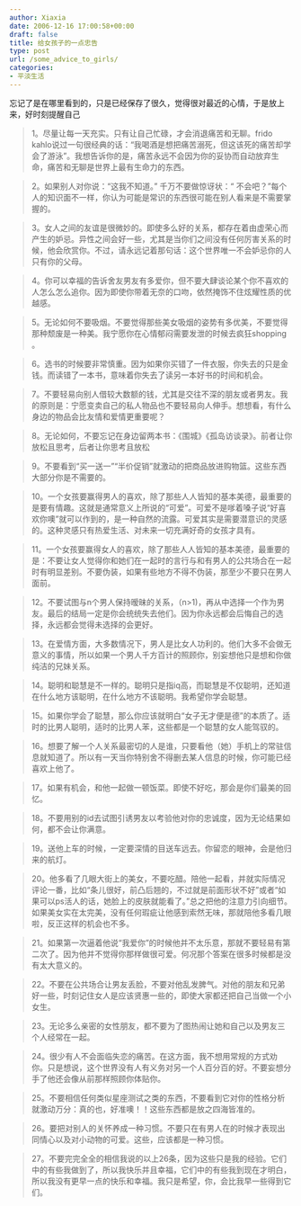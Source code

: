 ```yaml
---
author: Xiaxia
date: 2006-12-16 17:00:58+00:00
draft: false
title: 给女孩子的一点忠告
type: post
url: /some_advice_to_girls/
categories:
- 平淡生活
---
```


忘记了是在哪里看到的，只是已经保存了很久，觉得很对最近的心情，于是放上来，好时刻提醒自己

> 1。尽量让每一天充实。只有让自己忙碌，才会消退痛苦和无聊。frido kahlo说过一句很经典的话：“我喝酒是想把痛苦溺死，但这该死的痛苦却学会了游泳”。我想告诉你的是，痛苦永远不会因为你的妥协而自动放弃生命，痛苦和无聊是世界上最有生命力的东西。

> 2。如果别人对你说：“这我不知道。” 千万不要做惊讶状：“ 不会吧？”每个人的知识面不一样，你认为可能是常识的东西很可能在别人看来是不需要掌握的。

> 3。女人之间的友谊是很微妙的。即使多么好的关系，都存在着由虚荣心而产生的妒忌。异性之间会好一些，尤其是当你们之间没有任何厉害关系的时候，他会欣赏你。不过，请永远记着那句话：这个世界唯一不会妒忌你的人只有你的父母。

> 4。你可以幸福的告诉舍友男友有多爱你，但不要大肆谈论某个你不喜欢的人怎么怎么追你。因为即使你带着无奈的口吻，依然掩饰不住炫耀性质的优越感。

> 5。无论如何不要吸烟。不要觉得那些美女吸烟的姿势有多优美，不要觉得那种颓废是一种美。我宁愿你在心情郁闷需要发泄的时候去疯狂shopping 。

> 6。选书的时候要非常慎重。因为如果你买错了一件衣服，你失去的只是金钱。而读错了一本书，意味着你失去了读另一本好书的时间和机会。

> 7。不要轻易向别人借较大数额的钱，尤其是交往不深的朋友或者男友。我的原则是：宁愿变卖自己的私人物品也不要轻易向人伸手。想想看，有什么身边的物品会比友情和爱情更重要呢？

> 8。无论如何，不要忘记在身边留两本书：《围城》《孤岛访谈录》。前者让你放松且思考，后者让你思考且放松

> 9。不要看到“买一送一”“半价促销”就激动的把商品放进购物篮。这些东西大部分你是不需要的。

> 10。一个女孩要赢得男人的喜欢，除了那些人人皆知的基本美德，最重要的是要有情趣。这就是通常意义上所说的“可爱”。可爱不是嗲着嗓子说“好喜欢你噢”就可以作到的，是一种自然的流露。可爱其实是需要潜意识的灵感的。这种灵感只有热爱生活、对未来一切充满好奇的女孩才具有。

> 11。一个女孩要赢得女人的喜欢，除了那些人人皆知的基本美德，最重要的是：不要让女人觉得你和她们在一起时的言行与和有男人的公共场合在一起时有明显差别。不要伪装，如果有些地方不得不伪装，那至少不要只在男人面前。

> 12。不要试图与n个男人保持暧昧的关系，（n>1)，再从中选择一个作为男友。最后的结局一定是你会统统失去他们。因为你永远都会后悔自己的选择，永远都会觉得未选择的会更好。

> 13。在爱情方面，大多数情况下，男人是比女人功利的。他们大多不会做无意义的事情，所以如果一个男人千方百计的照顾你，别妄想他只是想和你做纯洁的兄妹关系。

> 14。聪明和聪慧是不一样的。聪明只是指iq高，而聪慧是不仅聪明，还知道在什么地方该聪明，在什么地方不该聪明。我希望你学会聪慧。

> 15。如果你学会了聪慧，那么你应该就明白“女子无才便是德”的本质了。适时的比男人聪明，适时的比男人苯，这些都是一个聪慧的女人能驾驭的。

> 16。想要了解一个人关系最密切的人是谁，只要看他（她）手机上的常驻信息就知道了。所以有一天当你特别舍不得删去某人信息的时候，你可能已经喜欢上他了。

> 17。如果有机会，和他一起做一顿饭菜。即使不好吃，那会是你们最美的回忆。

> 18。不要用别的id去试图引诱男友以考验他对你的忠诚度，因为无论结果如何，都不会让你满意。

> 19。送他上车的时候，一定要深情的目送车远去。你留恋的眼神，会是他归来的航灯。

> 20。他多看了几眼大街上的美女，不要吃醋。陪他一起看，并就实际情况评论一番，比如“条儿很好，前凸后翘的，不过就是前面形状不好”或者“如果可以ps活人的话，她脸上的皮肤就能看了。”总之把他的注意力引向细节。如果美女实在太完美，没有任何瑕疵让他感到索然无味，那就陪他多看几眼啦，反正这样的机会也不多。

> 21。如果第一次逼着他说“我爱你”的时候他并不太乐意，那就不要轻易有第二次了。因为他并不觉得你那样做很可爱。何况那个答案在很多时候都是没有太大意义的。

> 22。不要在公共场合让男友丢脸，不要对他乱发脾气。对他的朋友和兄弟好一些，时刻记住女人是应该贤惠一些的，即使大家都还把自己当做一个小女生。

> 23。无论多么亲密的女性朋友，都不要为了图热闹让她和自己以及男友三个人经常在一起。

> 24。很少有人不会面临失恋的痛苦。在这方面，我不想用常规的方式劝你。只是想说，这个世界没有人有义务对另一个人百分百的好。不要妄想分手了他还会像从前那样照顾你体贴你。

> 25。不要相信任何类似星座测试之类的东西，不要看到它对你的性格分析就激动万分：真的也，好准噢！！这些东西都是放之四海皆准的。

> 26。要把对别人的关怀养成一种习惯。不要只在有男人在的时候才表现出同情心以及对小动物的可爱。这些，应该都是一种习惯。

> 27。不要完完全全的相信我说的以上26条，因为这些只是我的经验。它们中的有些我做到了，所以我快乐并且幸福，它们中的有些我到现在才明白，所以我没有更早一点的快乐和幸福。我只是希望，你，会比我早一些得到它们。
